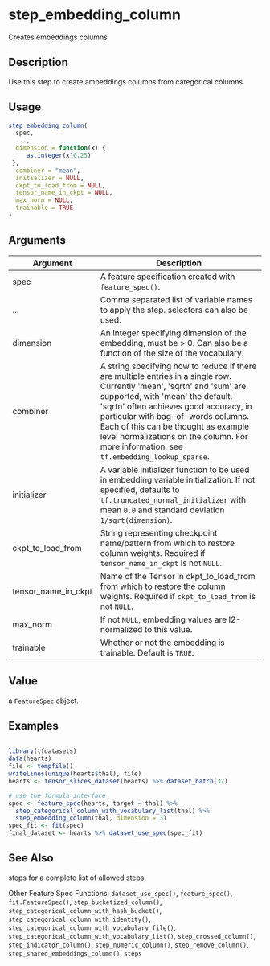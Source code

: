 # step_embedding_column


Creates embeddings columns




## Description

Use this step to create ambeddings columns from categorical
columns.





## Usage
```r
step_embedding_column(
  spec,
  ...,
  dimension = function(x) {
     as.integer(x^0.25)
 },
  combiner = "mean",
  initializer = NULL,
  ckpt_to_load_from = NULL,
  tensor_name_in_ckpt = NULL,
  max_norm = NULL,
  trainable = TRUE
)
```




## Arguments


Argument      |Description
------------- |----------------
spec | A feature specification created with `feature_spec()`.
... | Comma separated list of variable names to apply the step. selectors can also be used.
dimension | An integer specifying dimension of the embedding, must be > 0. Can also be a function of the size of the vocabulary.
combiner | A string specifying how to reduce if there are multiple entries in a single row. Currently 'mean', 'sqrtn' and 'sum' are supported, with 'mean' the default. 'sqrtn' often achieves good accuracy, in particular with bag-of-words columns. Each of this can be thought as example level normalizations on the column. For more information, see ``tf.embedding_lookup_sparse``.
initializer | A variable initializer function to be used in embedding variable initialization. If not specified, defaults to ``tf.truncated_normal_initializer`` with mean ``0.0`` and standard deviation ``1/sqrt(dimension)``.
ckpt_to_load_from | String representing checkpoint name/pattern from which to restore column weights. Required if ``tensor_name_in_ckpt`` is not ``NULL``.
tensor_name_in_ckpt | Name of the Tensor in ckpt_to_load_from from which to restore the column weights. Required if ``ckpt_to_load_from`` is not ``NULL``.
max_norm | If not ``NULL``, embedding values are l2-normalized to this value.
trainable | Whether or not the embedding is trainable. Default is ``TRUE``.





## Value

a ``FeatureSpec`` object.





## Examples

```r

library(tfdatasets)
data(hearts)
file <- tempfile()
writeLines(unique(hearts$thal), file)
hearts <- tensor_slices_dataset(hearts) %>% dataset_batch(32)

# use the formula interface
spec <- feature_spec(hearts, target ~ thal) %>%
  step_categorical_column_with_vocabulary_list(thal) %>%
  step_embedding_column(thal, dimension = 3)
spec_fit <- fit(spec)
final_dataset <- hearts %>% dataset_use_spec(spec_fit)

```





## See Also

steps for a complete list of allowed steps.

Other Feature Spec Functions: 
`dataset_use_spec()`,
`feature_spec()`,
`fit.FeatureSpec()`,
`step_bucketized_column()`,
`step_categorical_column_with_hash_bucket()`,
`step_categorical_column_with_identity()`,
`step_categorical_column_with_vocabulary_file()`,
`step_categorical_column_with_vocabulary_list()`,
`step_crossed_column()`,
`step_indicator_column()`,
`step_numeric_column()`,
`step_remove_column()`,
`step_shared_embeddings_column()`,
`steps`



